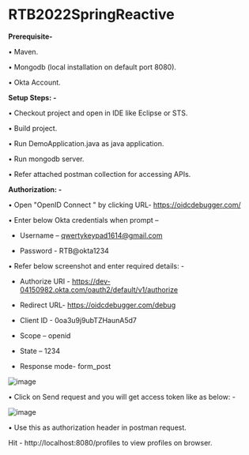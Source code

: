 # RTB2022SpringReactive

**Prerequisite-**

•	Maven.

•	Mongodb (local installation on default port 8080).

•	Okta Account.


**Setup Steps: -**

•	Checkout project and open in IDE like Eclipse or STS.

•	Build project.

•	Run DemoApplication.java as java application.

•	Run mongodb server.

•	Refer attached postman collection for accessing APIs.


**Authorization: -**

•	Open "OpenID Connect <debugger/>" by clicking URL- https://oidcdebugger.com/ 

•	Enter below Okta credentials when prompt – 

   -	Username – qwertykeypad1614@gmail.com

   -	Password - RTB@okta1234

•	Refer below screenshot and enter required details: -

   -	Authorize URI - https://dev-04150982.okta.com/oauth2/default/v1/authorize

   -	Redirect URL- https://oidcdebugger.com/debug

   -	Client ID - 0oa3u9j9ubTZHaunA5d7

   -	Scope – openid

   -	State – 1234

   -	Response mode- form_post


![image](https://user-images.githubusercontent.com/63362526/153239966-771b5cbf-3813-4038-b34c-ac9698b8ea9c.png)

•	Click on Send request and you will get access token like as below: -
 
![image](https://user-images.githubusercontent.com/63362526/153241379-db2f6b71-d218-46bc-afc5-17e492593697.png)

•	Use this as authorization header in postman request.

Hit - http://localhost:8080/profiles to view profiles on browser.
